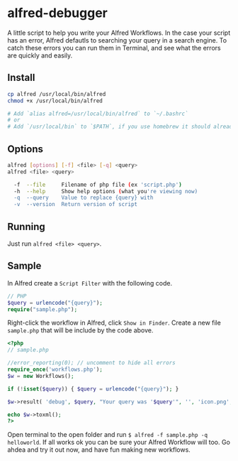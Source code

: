 alfred-debugger
===============

A little script to help you write your Alfred Workflows. In the case your script has an error, Alfred defautls to searching your query in a search engine. To catch these errors you can run them in Terminal, and see what the errors are quickly and easily. 

## Install
```bash
cp alfred /usr/local/bin/alfred
chmod +x /usr/local/bin/alfred

# Add `alias alfred=/usr/local/bin/alfred` to `~/.bashrc`
# or
# Add `/usr/local/bin` to `$PATH`, if you use homebrew it should already be there
```

## Options
```bash
alfred [options] [-f] <file> [-q] <query>
alfred <file> <query>

  -f  --file     Filename of php file (ex 'script.php')
  -h  --help     Show help options (what you're viewing now)
  -q  --query    Value to replace {query} with
  -v  --version  Return version of script
```

## Running
Just run `alfred <file> <query>`.

## Sample
In Alfred create a `Script Filter` with the following code.
```php
// PHP
$query = urlencode("{query}");
require("sample.php");
```

Right-click the workflow in Alfred, click `Show in Finder`. Create a new file `sample.php` that will be include by the code above.

```php
<?php
// sample.php

//error_reporting(0); // uncomment to hide all errors
require_once('workflows.php');
$w = new Workflows();

if (!isset($query)) { $query = urlencode("{query}"); }

$w->result( 'debug', $query, "Your query was '$query'", '', 'icon.png', 'yes' );

echo $w->toxml();
?>
```

Open terminal to the open folder and run `$ alfred -f sample.php -q helloworld`. If all works ok you can be sure your Alfred Workflow will too. Go ahdea and try it out now, and have fun making new workflows.
